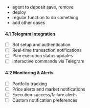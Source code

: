 - agent to deposit aave, remove
- deploy
- regular function to do something
- add other cases

#### 4.1 Telegram Integration

- [ ] Bot setup and authentication
- [ ] Real-time transaction notifications
- [ ] Plan execution status updates
- [ ] Interactive commands via Telegram

#### 4.2 Monitoring & Alerts

- [ ] Portfolio tracking
- [ ] Price alerts and market notifications
- [ ] Execution success/failure alerts
- [ ] Custom notification preferences